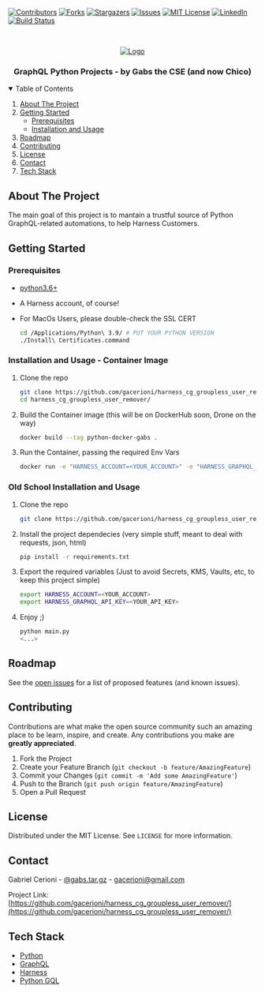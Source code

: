 [![Contributors][contributors-shield]][contributors-url]
[![Forks][forks-shield]][forks-url]
[![Stargazers][stars-shield]][stars-url]
[![Issues][issues-shield]][issues-url]
[![MIT License][license-shield]][license-url]
[![LinkedIn][linkedin-shield]][linkedin-url]
[![Build Status](https://cloud.drone.io/api/badges/gacerioni/tibia_monster_loot_item_id/status.svg)](https://cloud.drone.io/gacerioni/tibia_monster_loot_item_id)



<!-- PROJECT LOGO -->
<br />
<p align="center">
  <a href="https://github.com/gacerioni/harness_cg_groupless_user_remover">
    <img src="images/harness_banner.jpeg" alt="Logo">
  </a>

  <h3 align="center">GraphQL Python Projects - by Gabs the CSE (and now Chico)</h3>

<!-- TABLE OF CONTENTS -->
<details open="open">
  <summary>Table of Contents</summary>
  <ol>
    <li>
      <a href="#about-the-project">About The Project</a>
    </li>
    <li>
      <a href="#getting-started">Getting Started</a>
      <ul>
        <li><a href="#prerequisites">Prerequisites</a></li>
        <li><a href="#installation-and-usage">Installation and Usage</a></li>
      </ul>
    </li>
    <li><a href="#roadmap">Roadmap</a></li>
    <li><a href="#contributing">Contributing</a></li>
    <li><a href="#license">License</a></li>
    <li><a href="#contact">Contact</a></li>
    <li><a href="#tech-stack">Tech Stack</a></li>
  </ol>
</details>



<!-- ABOUT THE PROJECT -->
## About The Project

The main goal of this project is to mantain a trustful source of Python GraphQL-related automations, to help Harness Customers.


<!-- GETTING STARTED -->
## Getting Started

### Prerequisites

* [python3.6+](https://www.python.org/downloads/)

* A Harness account, of course!

* For MacOs Users, please double-check the SSL CERT
   ```sh
   cd /Applications/Python\ 3.9/ # PUT YOUR PYTHON VERSION
   ./Install\ Certificates.command
   ```

### Installation and Usage - Container Image

1. Clone the repo
   ```sh
   git clone https://github.com/gacerioni/harness_cg_groupless_user_remover.git
   cd harness_cg_groupless_user_remover/
   ```
2. Build the Container image (this will be on DockerHub soon, Drone on the way)
   ```sh
   docker build --tag python-docker-gabs .
   ```
3. Run the Container, passing the required Env Vars
   ```sh
   docker run -e "HARNESS_ACCOUNT=<YOUR_ACCOUNT>" -e "HARNESS_GRAPHQL_API_KEY=<YOUR_API_KEY>" python-docker-gabs
   ```

### Old School Installation and Usage

1. Clone the repo
   ```sh
   git clone https://github.com/gacerioni/harness_cg_groupless_user_remover.git
   ```
2. Install the project dependecies (very simple stuff, meant to deal with requests, json, html)
   ```sh
   pip install -r requirements.txt
   ```
3. Export the required variables (Just to avoid Secrets, KMS, Vaults, etc, to keep this project simple)
   ```sh
   export HARNESS_ACCOUNT=<YOUR_ACCOUNT>
   export HARNESS_GRAPHQL_API_KEY=<YOUR_API_KEY>
   ```

4. Enjoy ;)
   ```sh
   python main.py
   <...>
   ```

<!-- ROADMAP -->
## Roadmap

See the [open issues](https://github.com/gacerioni/harness_cg_groupless_user_remover/issues) for a list of proposed features (and known issues).



<!-- CONTRIBUTING -->
## Contributing

Contributions are what make the open source community such an amazing place to be learn, inspire, and create. Any contributions you make are **greatly appreciated**.

1. Fork the Project
2. Create your Feature Branch (`git checkout -b feature/AmazingFeature`)
3. Commit your Changes (`git commit -m 'Add some AmazingFeature'`)
4. Push to the Branch (`git push origin feature/AmazingFeature`)
5. Open a Pull Request



<!-- LICENSE -->
## License

Distributed under the MIT License. See `LICENSE` for more information.



<!-- CONTACT -->
## Contact

Gabriel Cerioni - [@gabs.tar.gz](https://www.instagram.com/gabs.tar.gz/) - gacerioni@gmail.com

Project Link: [https://github.com/gacerioni/harness_cg_groupless_user_remover/](https://github.com/gacerioni/harness_cg_groupless_user_remover/)

<!-- Tech Stack -->
## Tech Stack

* [Python](https://www.python.org/)
* [GraphQL](https://graphql.org/)
* [Harness](https://harness.io)
* [Python GQL](https://github.com/graphql-python/gql)


<!-- MARKDOWN LINKS & IMAGES -->
<!-- https://www.markdownguide.org/basic-syntax/#reference-style-links -->
[contributors-shield]: https://img.shields.io/github/contributors/gacerioni/harness_cg_groupless_user_remover.svg?style=for-the-badge
[contributors-url]: https://github.com/gacerioni/harness_cg_groupless_user_remover/graphs/contributors
[forks-shield]: https://img.shields.io/github/forks/gacerioni/harness_cg_groupless_user_remover.svg?style=for-the-badge
[forks-url]: https://github.com/gacerioni/harness_cg_groupless_user_remover/network/members
[stars-shield]: https://img.shields.io/github/stars/gacerioni/harness_cg_groupless_user_remover.svg?style=for-the-badge
[stars-url]: https://github.com/gacerioni/harness_cg_groupless_user_remover/stargazers
[issues-shield]: https://img.shields.io/github/issues/gacerioni/harness_cg_groupless_user_remover.svg?style=for-the-badge
[issues-url]: https://github.com/gacerioni/harness_cg_groupless_user_remover/issues
[license-shield]: https://img.shields.io/github/license/gacerioni/harness_cg_groupless_user_remover.svg?style=for-the-badge
[license-url]: https://github.com/gacerioni/harness_cg_groupless_user_remover/blob/master/LICENSE.txt
[linkedin-shield]: https://img.shields.io/badge/-LinkedIn-black.svg?style=for-the-badge&logo=linkedin&colorB=555
[linkedin-url]: https://linkedin.com/in/gacerioni
[product-screenshot]: images/gabs_tibia.png
[api_postman_all]: images/Postman_API_ALL.png
[api_postman_id]: images/Postman_API_by_id.png
[api_postman_name]: images/Postman_API_by_name.png
